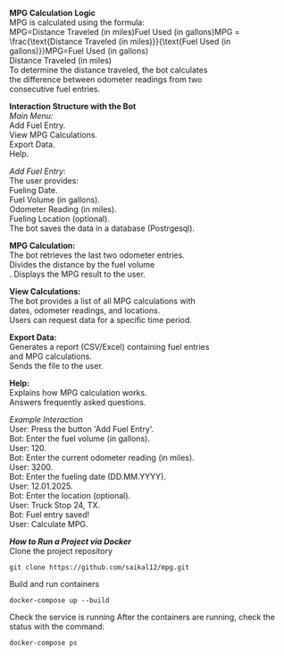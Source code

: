 
**MPG Calculation Logic**<br>
MPG is calculated using the formula:<br>
MPG=Distance Traveled (in miles)Fuel Used (in gallons)MPG = \frac{\text{Distance Traveled (in miles)}}{\text{Fuel Used (in gallons)}}MPG=Fuel Used (in gallons)<br>Distance Traveled (in miles)​<br>
To determine the distance traveled, the bot calculates <br>the difference between odometer readings from two <br>consecutive fuel entries.

**Interaction Structure with the Bot**<br>
*Main Menu:*<br>
Add Fuel Entry.<br>
View MPG Calculations.<br>
Export Data.<br>
Help.<br>

*Add Fuel Entry:*<br>
The user provides:<br>
Fueling Date.<br>
Fuel Volume (in gallons).<br>
Odometer Reading (in miles).<br>
Fueling Location (optional).<br>
The bot saves the data in a database (Postrgesql).

**MPG Calculation:**<br>
The bot retrieves the last two odometer entries.<br>
Divides the distance by the fuel volume <br>.
Displays the MPG result to the user.<br>

**View Calculations:**<br>
The bot provides a list of all MPG calculations with <br>dates, odometer readings, and locations.<br>
Users can request data for a specific time period.<br>

**Export Data:**<br>
Generates a report (CSV/Excel) containing fuel entries <br>and MPG calculations.<br>
Sends the file to the user.<br>

**Help:**<br>
Explains how MPG calculation works.<br>
Answers frequently asked questions.<br>

*Example Interaction*<br>
User: Press the button 'Add Fuel Entry'.<br>
Bot: Enter the fuel volume (in gallons).<br>
User: 120.<br>
Bot: Enter the current odometer reading (in miles).<br>
User: 3200.<br>
Bot: Enter the fueling date (DD.MM.YYYY).<br>
User: 12.01.2025.<br>
Bot: Enter the location (optional).<br>
User: Truck Stop 24, TX.<br>
Bot: Fuel entry saved!<br>
User: Calculate MPG.<br>


***How to Run a Project via Docker***<br>
Clone the project repository

```
git clone https://github.com/saikal12/mpg.git
```
Build and run containers

```
docker-compose up --build
```
Check the service is running
After the containers are running, check the status with the command:
```
docker-compose ps
```
